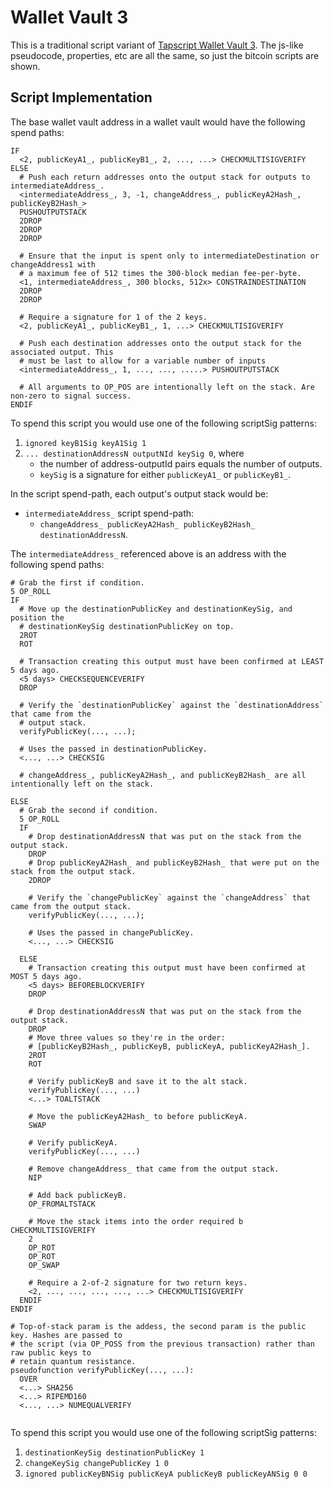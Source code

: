 # Wallet Vault 3

This is a traditional script variant of [Tapscript Wallet Vault 3](tapscriptWalletVault3.md). The js-like pseudocode, properties, etc are all the same, so just the bitcoin scripts are shown.

## Script Implementation

The base wallet vault address in a wallet vault would have the following spend paths:

```
IF 
  <2, publicKeyA1_, publicKeyB1_, 2, ..., ...> CHECKMULTISIGVERIFY
ELSE
  # Push each return addresses onto the output stack for outputs to intermediateAddress_.
  <intermediateAddress_, 3, -1, changeAddress_, publicKeyA2Hash_, publicKeyB2Hash_>
  PUSHOUTPUTSTACK
  2DROP
  2DROP
  2DROP
  
  # Ensure that the input is spent only to intermediateDestination or changeAddress1 with 
  # a maximum fee of 512 times the 300-block median fee-per-byte.
  <1, intermediateAddress_, 300 blocks, 512x> CONSTRAINDESTINATION
  2DROP
  2DROP
  
  # Require a signature for 1 of the 2 keys.
  <2, publicKeyA1_, publicKeyB1_, 1, ...> CHECKMULTISIGVERIFY
  
  # Push each destination addresses onto the output stack for the associated output. This
  # must be last to allow for a variable number of inputs
  <intermediateAddress_, 1, ..., ..., .....> PUSHOUTPUTSTACK
  
  # All arguments to OP_POS are intentionally left on the stack. Are non-zero to signal success.
ENDIF
```

To spend this script you would use one of the following scriptSig patterns:

1. `ignored keyB1Sig keyA1Sig 1`
2. `... destinationAddressN outputNId keySig 0`, where
   * the number of address-outputId pairs equals the number of outputs.
   * `keySig` is a signature for either `publicKeyA1_` or `publicKeyB1_`.

In the script spend-path, each output's output stack would be:

* `intermediateAddress_` script spend-path: 
  * `changeAddress_ publicKeyA2Hash_ publicKeyB2Hash_ destinationAddressN`.

The `intermediateAddress_` referenced above is an address with the following spend paths:

```
# Grab the first if condition.
5 OP_ROLL
IF
  # Move up the destinationPublicKey and destinationKeySig, and position the
  # destinationKeySig destinationPublicKey on top.
  2ROT
  ROT 

  # Transaction creating this output must have been confirmed at LEAST 5 days ago.
  <5 days> CHECKSEQUENCEVERIFY
  DROP
  
  # Verify the `destinationPublicKey` against the `destinationAddress` that came from the
  # output stack.
  verifyPublicKey(..., ...);
  
  # Uses the passed in destinationPublicKey.
  <..., ...> CHECKSIG  
  
  # changeAddress_, publicKeyA2Hash_, and publicKeyB2Hash_ are all intentionally left on the stack.
  
ELSE
  # Grab the second if condition.
  5 OP_ROLL 
  IF
    # Drop destinationAddressN that was put on the stack from the output stack.
    DROP
    # Drop publicKeyA2Hash_ and publicKeyB2Hash_ that were put on the stack from the output stack.
    2DROP

    # Verify the `changePublicKey` against the `changeAddress` that came from the output stack.
    verifyPublicKey(..., ...);

    # Uses the passed in changePublicKey.
    <..., ...> CHECKSIG  
  
  ELSE
    # Transaction creating this output must have been confirmed at MOST 5 days ago.
    <5 days> BEFOREBLOCKVERIFY
    DROP

    # Drop destinationAddressN that was put on the stack from the output stack.
    DROP
    # Move three values so they're in the order:
    # [publicKeyB2Hash_, publicKeyB, publicKeyA, publicKeyA2Hash_].
    2ROT
    ROT

    # Verify publicKeyB and save it to the alt stack.
    verifyPublicKey(..., ...)
    <...> TOALTSTACK

    # Move the publicKeyA2Hash_ to before publicKeyA.
    SWAP

    # Verify publicKeyA.
    verifyPublicKey(..., ...)

    # Remove changeAddress_ that came from the output stack. 
    NIP
    
    # Add back publicKeyB.
    OP_FROMALTSTACK
    
    # Move the stack items into the order required b CHECKMULTISIGVERIFY
    2
    OP_ROT
    OP_ROT
    OP_SWAP

    # Require a 2-of-2 signature for two return keys. 
    <2, ..., ..., ..., ..., ...> CHECKMULTISIGVERIFY
  ENDIF
ENDIF
  
# Top-of-stack param is the addess, the second param is the public key. Hashes are passed to
# the script (via OP_POSS from the previous transaction) rather than raw public keys to
# retain quantum resistance. 
pseudofunction verifyPublicKey(..., ...):
  OVER
  <...> SHA256
  <...> RIPEMD160
  <..., ...> NUMEQUALVERIFY  
  
```

To spend this script you would use one of the following scriptSig patterns:

1. `destinationKeySig destinationPublicKey 1`
2. `changeKeySig changePublicKey 1 0`
3. `ignored publicKeyBNSig publicKeyA publicKeyB publicKeyANSig 0 0`